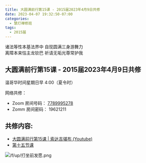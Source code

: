 ```yaml
---
title: 大圆满前行第15课 - 2015届2023年4月9日共修
date: 2023-04-07 19:32:50-07:00
categories:
  - 慧灯禅修班
tags:
  - 2015届
---
```

诸法等性本基法界中 自现圆满三身游舞力  
离障本来怙主龙钦巴 祈请无垢光尊常护我

## 大圆满前行第15课 - 2015届2023年4月9日共修

温哥华时间星期日早 4:00（夏令时） 

网络共修：

- Zoom 房间号码： [7789995278](https://us02web.zoom.us/j/7789995278?pwd=VjZmbWJFY2k2K0E5RVB2cTNIQmhqUT09)
- Zomm 房间密码： 19621211

## 共修内容:

- [大圆满前行第15课 | 索达吉堪布 (Youtube)](https://www.youtube.com/watch?v=2Y12HHBD8yY&list=PLAnEIprIVklfWTKX6X1gI9eR_phiB8B4b&index=17)
- [第十五节课](http://huidengchanxiu.net/refs/qxgs/qxgs-03xm#第十五节课)

![/f/up/打坐前发愿.png](/f/up/打坐前发愿.png)


